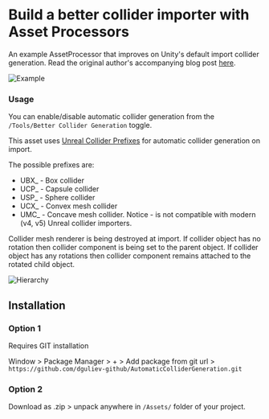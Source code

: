 # Build a better collider importer with Asset Processors
An example AssetProcessor that improves on Unity's default import collider generation. Read the original author's accompanying blog post [here](https://bronsonzgeb.com/index.php/2021/11/27/better-collider-generation-with-asset-processors/).

![Example](https://github.com/dguliev-github/AutomaticColliderGeneration/assets/64034875/e996bfcf-91d7-42cc-bdd7-a908e100ac6b)

### Usage
You can enable/disable automatic collider generation from the `/Tools/Better Collider Generation` toggle.


This asset uses [Unreal Collider Prefixes](https://docs.unrealengine.com/4.26/en-US/WorkingWithContent/Importing/FBX/StaticMeshes/) for automatic collider generation on import.

The possible prefixes are:

- UBX_ - Box collider
- UCP_ - Capsule collider
- USP_ - Sphere collider
- UCX_ - Convex mesh collider
- UMC_ - Concave mesh collider. Notice - is not compatible with modern (v4, v5) Unreal collider importers.

Collider mesh renderer is being destroyed at import. If collider object has no rotation then collider component is being set to the parent object. If collider object has any rotations then collider component remains attached to the rotated child object. 

![Hierarchy](https://github.com/dguliev-github/AutomaticColliderGeneration/assets/64034875/d612bf31-9ae8-44f4-8a53-8b0cd0e9ee66)

## Installation
### Option 1

Requires GIT installation

Window > Package Manager > + > Add package from git url > `https://github.com/dguliev-github/AutomaticColliderGeneration.git`

### Option 2
Download as .zip > unpack anywhere in `/Assets/` folder of your project.
